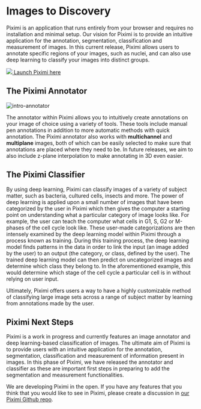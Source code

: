 
# Images to Discovery

Piximi is an application that runs entirely from your browser and requires no installation and minimal setup. Our vision for Piximi is to provide an intuitive application for the annotation, segmentation, classification and measurement of images. In this current release, Piximi allows users to annotate specific regions of your images, such as nuclei, and can also use deep learning to classify your images into distinct groups.

<!-- ![piximi-workflow](./img/piximi-workflow.png) -->


<a class='piximi-btn' href="https://www.piximi.app/" target="_blank"><img class="text-img" src="./img/piximi_logo_icon.png">  Launch Piximi here</a>


## The Piximi Annotator

![intro-annotator](./img/intro-annotator.png)

The annotator within Piximi allows you to intuitively create annotations on your image of choice using a variety of tools. These tools include manual pen annotations in addition to more automatic methods with quick annotation. The Piximi annotator also works with **multichannel** and **multiplane** images, both of which can be easily selected to make sure that annotations are placed where they need to be. In future releases, we aim to also include z-plane interpolation to make annotating in 3D even easier.

## The Piximi Classifier

By using deep learning, Piximi can classify images of a variety of subject matter, such as bacteria, cultured cells, insects and more. The power of deep learning is applied upon a small number of images that have been categorized by the user in Piximi which then gives the computer a starting point on understanding what a particular category of image looks like. For example, the user can teach the computer what cells in G1, S, G2 or M-phases of the cell cycle look like. These user-made categorizations are then intensely examined by the deep learning model within Piximi through a process known as training. During this training process, the deep learning model finds patterns in the data in order to link the input (an image added by the user) to an output (the category, or class, defined by the user). The trained deep learning model can then predict on uncategorized images and determine which class they belong to. In the aforementioned example, this would determine which stage of the cell cycle a particular cell is in without relying on user input.

Ultimately, Piximi offers users a way to have a highly customizable method of classifying large image sets across a range of subject matter by learning from annotations made by the user.

## Piximi Next Steps

Piximi is a work in progress and currently features an image annotator and deep learning-based classification of images. The ultimate aim of Piximi is to provide users with an intuitive application for the annotation, segmentation, classification and measurement of information present in images. In this phase of Piximi, we have released the annotator and classifier as these are important first steps in preparing to add the segmentation and measurement functionalities.

We are developing Piximi in the open. If you have any features that you think that you would like to see in Piximi, please create a discussion in [our Piximi Github repo](https://github.com/piximi/piximi/discussions).

<!-- Table on contents directive prints the ToC -->
<!-- ```{tableofcontents}
``` -->
